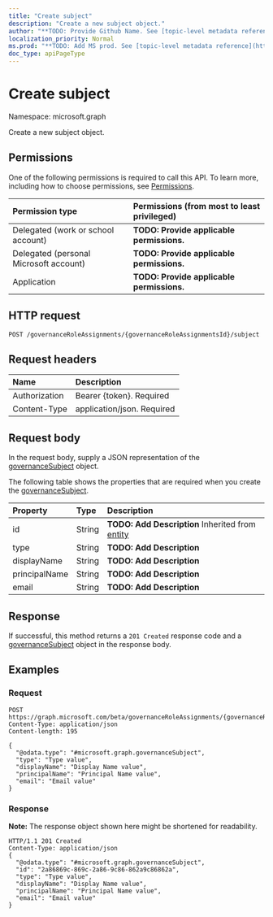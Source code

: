 ```yaml
---
title: "Create subject"
description: "Create a new subject object."
author: "**TODO: Provide Github Name. See [topic-level metadata reference](https://msgo.azurewebsites.net/add/document/guidelines/metadata.html#topic-level-metadata)**"
localization_priority: Normal
ms.prod: "**TODO: Add MS prod. See [topic-level metadata reference](https://msgo.azurewebsites.net/add/document/guidelines/metadata.html#topic-level-metadata)**"
doc_type: apiPageType
---
```


# Create subject

Namespace: microsoft.graph

Create a new subject object.

## Permissions
One of the following permissions is required to call this API. To learn more, including how to choose permissions, see [Permissions](/concepts/permissions-reference.md).

|Permission type|Permissions (from most to least privileged)|
|:---|:---|
|Delegated (work or school account)|**TODO: Provide applicable permissions.**|
|Delegated (personal Microsoft account)|**TODO: Provide applicable permissions.**|
|Application|**TODO: Provide applicable permissions.**|

## HTTP request
<!-- {
  "blockType": "ignored"
}
-->
``` http
POST /governanceRoleAssignments/{governanceRoleAssignmentsId}/subject
```

## Request headers
|Name|Description|
|:---|:---|
|Authorization|Bearer {token}. Required|
|Content-Type|application/json. Required|

## Request body
In the request body, supply a JSON representation of the [governanceSubject](../resources/governancesubject.md) object.

The following table shows the properties that are required when you create the [governanceSubject](../resources/governancesubject.md).

|Property|Type|Description|
|:---|:---|:---|
|id|String|**TODO: Add Description** Inherited from [entity](../resources/entity.md)|
|type|String|**TODO: Add Description**|
|displayName|String|**TODO: Add Description**|
|principalName|String|**TODO: Add Description**|
|email|String|**TODO: Add Description**|



## Response
If successful, this method returns a `201 Created` response code and a [governanceSubject](../resources/governancesubject.md) object in the response body.

## Examples

### Request
<!-- {
  "blockType": "request",
  "name": "create_governancesubject_from_governancesubjects"
}
-->
``` http
POST https://graph.microsoft.com/beta/governanceRoleAssignments/{governanceRoleAssignmentsId}/subject
Content-Type: application/json
Content-length: 195

{
  "@odata.type": "#microsoft.graph.governanceSubject",
  "type": "Type value",
  "displayName": "Display Name value",
  "principalName": "Principal Name value",
  "email": "Email value"
}
```

### Response
**Note:** The response object shown here might be shortened for readability.
<!-- {
  "blockType": "response",
  "truncated": true,
  "@odata.type": "microsoft.graph.governancesubject"
}
-->
``` http
HTTP/1.1 201 Created
Content-Type: application/json
{
  "@odata.type": "#microsoft.graph.governanceSubject",
  "id": "2a86869c-869c-2a86-9c86-862a9c86862a",
  "type": "Type value",
  "displayName": "Display Name value",
  "principalName": "Principal Name value",
  "email": "Email value"
}
```

